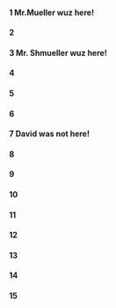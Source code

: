 #### 1 Mr.Mueller wuz here!
#### 2
#### 3 Mr. Shmueller wuz here!
#### 4
#### 5
#### 6
#### 7 David was not here!
#### 8
#### 9
#### 10
#### 11
#### 12
#### 13
#### 14
#### 15